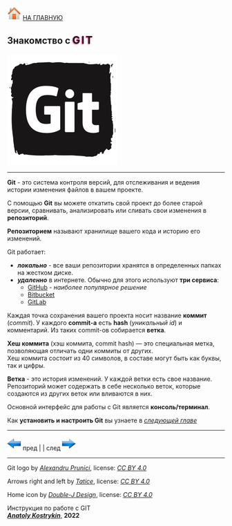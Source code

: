 [![home](./images/home.png)](./readme.md "Домой") [НА ГЛАВНУЮ](./readme.md "Вернуться на главную страницу")

<!-- Можно комбинировать HTML и Markdown /-->
## Знакомство с <span style="letter-spacing:3px; text-shadow:-1px 1px 3px #ff0073; font-size:24px">GIT</span>

![logo](./images/git_icon.png)

---

**Git** - это система контроля версий, для отслеживания и ведения истории изменения файлов в вашем проекте. 

С помощью **Git** вы можете откатить свой проект до более старой версии, сравнивать, анализировать или сливать свои изменения в **репозиторий**.

**Репозиторием** называют хранилище вашего кода и историю его изменений.

Git работает:
* ***локально*** - все ваши репозитории хранятся в определенных папках на жестком диске.
* ***удаленно*** в интернете. Обычно для этого используют **три сервиса**:  
  * [GitHub](https://github.com/) - *наиболее популярное решение*
  * [Bitbucket](https://bitbucket.org/)
  * [GitLab](https://about.gitlab.com/)

Каждая точка сохранения вашего проекта носит название **коммит** (*commit*). У каждого **commit-a** есть **hash** (*уникальный id*) и комментарий. Из таких commit-ов собирается **ветка**.

**Хеш коммита** (хэш коммита, commit hash) — это специальная метка, позволяющая отличать одни коммиты от других.  
Хеш коммита состоит из 40 символов, в составе могут быть как буквы, так и цифры.

**Ветка** - это история изменений. У каждой ветки есть свое название. Репозиторий может содержать в себе несколько веток, которые создаются из других веток или вливаются в них. 	 

Основной интерфейс для работы с Git является **консоль/терминал**.

Как **установить и настроить Git** вы узнаете в *[следующей главе](./getting_started.md "Следующая глава")*

---

[![previous](./images/arrow_left.png)](./readme.md "Предыдущая страница")
пред | | след [![next](./images/arrow_right.png)](./installation_and_settings.md "Следующая страница")

---

Git logo by *[Alexandru Prunici](https://www.iconfinder.com/AlexAPR)*, 
license: *[CC BY 4.0](https://creativecommons.org/licenses/by/4.0/)*

Arrows right and left by *[Tatice](http://tatice.deviantart.com)*, 
license: *[CC BY 4.0](https://creativecommons.org/licenses/by/4.0/)*

Home icon by *[Double-J Design](http://www.doublejdesign.co.uk)*, 
license: *[CC BY 4.0](https://creativecommons.org/licenses/by/4.0/)*

Инструкция по работе с GIT  
***[Anatoly Kostrykin](https://github.com/Anatoly-web-dev)***, **2022**
